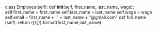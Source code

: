 class Employee(self): 
  def __init__(self, first_name, last_name, wage):
    self.first_name = first_name
    self.last_name = last_name 
    self.wage = wage 
    self.email = first_name + '.' + last_name + "@gmail.com"
  def full_name (self): 
    return ({}{}).format(first_name,last_name)
	
	

